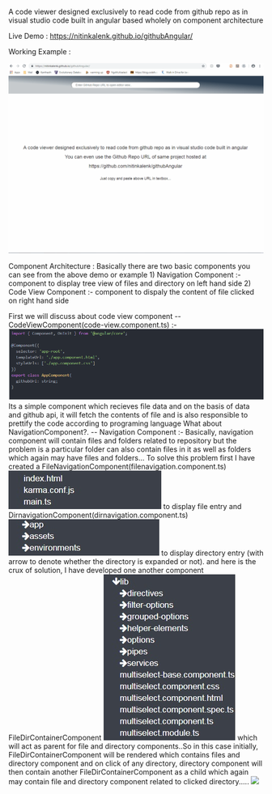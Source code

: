 A code viewer designed exclusively to read code from github repo as in visual studio code built in angular based wholely on component architecture

Live Demo : https://nitinkalenk.github.io/githubAngular/

Working Example : 

![](working.gif)

Component Architecture : 
    Basically there are two basic components you can see from the above demo or example
        1) Navigation Component :- component to display tree view of files and directory on left hand side
        2) Code View Component :- component to dispaly the content of file clicked on right hand side

First we will discuss about code view component
-- CodeViewComponent(code-view.component.ts) :-
        ![](images/code-view-component.jpg)
        Its a simple component which recieves file data and on the basis of data and github api, it will fetch the contents of file and is also responsible to prettify the code according to programing language
What about NavigationComponent?.
-- Navigation Component :- 
        Basically, navigation component will contain files and folders related to repository but the problem is a particular folder can also contain files in it as well as folders which again may have files and folders...
        To solve this problem first I have created a FileNavigationComponent(filenavigation.component.ts) ![](images/file-view-component.jpg) to display file entry and DirnavigationComponent(dirnavigation.component.ts)  ![](images/dir-component.jpg) to display directory entry (with arrow to denote whether the directory is expanded or not).
        and here is the crux of solution, I have developed one another component FileDirContainerComponent ![](images/container-component.jpg) which will act as parent for file and directory components..So in this case initially, FileDirContainerComponent will be rendered which contains files and directory component and on click of any directory, directory component will then contain another FileDirContainerComponent as a child which again may contain file and directory component related to clicked directory.....
        ![](images/nested-component.jpg)